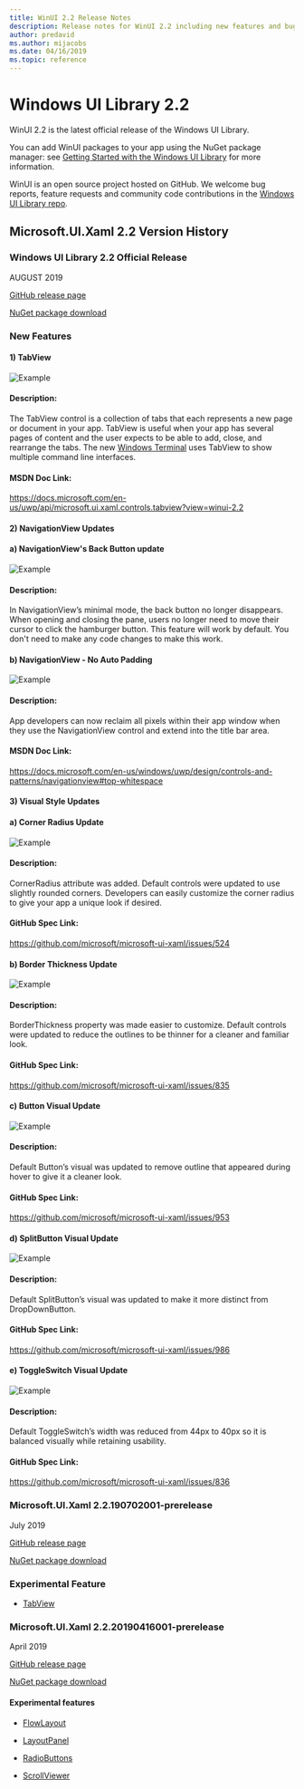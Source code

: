 ```yaml
---
title: WinUI 2.2 Release Notes
description: Release notes for WinUI 2.2 including new features and bugfixes.
author: predavid
ms.author: mijacobs
ms.date: 04/16/2019
ms.topic: reference
---
```


# Windows UI Library 2.2

WinUI 2.2 is the latest official release of the Windows UI Library. 

You can add WinUI packages to your app using the NuGet package manager: see [Getting Started with the Windows UI Library](../getting-started.md) for more information.

WinUI is an open source project hosted on GitHub. We welcome bug reports, feature requests and community code contributions in the [Windows UI Library repo](https://aka.ms/winui).

## Microsoft.UI.Xaml 2.2 Version History

### Windows UI Library 2.2 Official Release

AUGUST 2019

[GitHub release page](https://github.com/microsoft/microsoft-ui-xaml/releases/tag/v2.2.190702001-prerelease)

[NuGet package download](https://www.nuget.org/packages/Microsoft.UI.Xaml/2.2.190702001-prerelease)

### New Features

#### 1) TabView

![Example](../images/TabView%20GIF.gif)

#### Description: 
The TabView control is a collection of tabs that each represents a new page or document in your app. TabView is useful when your app has several pages of content and the user expects to be able to add, close, and rearrange the tabs. The new [Windows Terminal](https://github.com/Microsoft/Terminal) uses TabView to show multiple command line interfaces. 

#### MSDN Doc Link:  
https://docs.microsoft.com/en-us/uwp/api/microsoft.ui.xaml.controls.tabview?view=winui-2.2

#### 2) NavigationView Updates

#### a) NavigationView's Back Button update

![Example](../images/NavigationView_BackButton.gif)

#### Description: 
In NavigationView’s minimal mode, the back button no longer disappears. When opening and closing the pane, users no longer need to move their cursor to click the hamburger button. This feature will work by default. You don't need to make any code changes to make this work.

#### b) NavigationView - No Auto Padding

![Example](../images/NavigationView_NoAutoPadding.png)

#### Description: 
App developers can now reclaim all pixels within their app window when they use the NavigationView control and extend into the title bar area.

#### MSDN Doc Link:  
https://docs.microsoft.com/en-us/windows/uwp/design/controls-and-patterns/navigationview#top-whitespace

#### 3) Visual Style Updates

#### a) Corner Radius Update

![Example](../images/CornerRadius.png)

#### Description: 
CornerRadius attribute was added. Default controls were updated to use slightly rounded corners. Developers can easily customize the corner radius to give your app a unique look if desired.

#### GitHub Spec Link:  
https://github.com/microsoft/microsoft-ui-xaml/issues/524

#### b) Border Thickness Update

![Example](../images/BorderThickness.png)

#### Description: 
BorderThickness property was made easier to customize. Default controls were updated to reduce the outlines to be thinner for a cleaner and familiar look.

#### GitHub Spec Link:  
https://github.com/microsoft/microsoft-ui-xaml/issues/835

#### c) Button Visual Update

![Example](../images/ButtonHoverVisualUpdate.png)

#### Description: 
Default Button’s visual was updated to remove outline that appeared during hover to give it a cleaner look.

#### GitHub Spec Link:  
https://github.com/microsoft/microsoft-ui-xaml/issues/953

#### d) SplitButton Visual Update

![Example](../images/SplitButtonVisualUpdate.png)

#### Description: 
Default SplitButton’s visual was updated to make it more distinct from DropDownButton.

#### GitHub Spec Link: 
https://github.com/microsoft/microsoft-ui-xaml/issues/986

#### e) ToggleSwitch Visual Update

![Example](../images/ToggleSwitchUpdate.png)

#### Description: 
Default ToggleSwitch’s width was reduced from 44px to 40px so it is balanced visually while retaining usability.

#### GitHub Spec Link: 
https://github.com/microsoft/microsoft-ui-xaml/issues/836


### Microsoft.UI.Xaml 2.2.190702001-prerelease

July 2019

[GitHub release page](https://github.com/microsoft/microsoft-ui-xaml/releases/tag/v2.2.190702001-prerelease)

[NuGet package download](https://www.nuget.org/packages/Microsoft.UI.Xaml/2.2.190702001-prerelease)

### Experimental Feature

* [TabView](https://docs.microsoft.com/en-us/uwp/api/microsoft.ui.xaml.controls.tabview?view=winui-2.2)

### Microsoft.UI.Xaml 2.2.20190416001-prerelease

April 2019

[GitHub release page](https://github.com/Microsoft/microsoft-ui-xaml/releases/tag/v2.2.190416008-prerelease)

[NuGet package download](https://www.nuget.org/packages/Microsoft.UI.Xaml/2.2.190416008-prerelease)

#### Experimental features

* [FlowLayout](https://docs.microsoft.com/uwp/api/microsoft.ui.xaml.controls.flowlayout)

* [LayoutPanel](https://docs.microsoft.com/uwp/api/microsoft.ui.xaml.controls.layoutpanel)

* [RadioButtons](https://docs.microsoft.com/uwp/api/microsoft.ui.xaml.controls.radiobuttons)

* [ScrollViewer](https://docs.microsoft.com/uwp/api/microsoft.ui.xaml.controls.scrollviewer)
